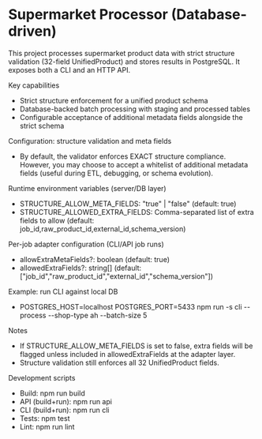 # Supermarket Processor (Database-driven)

This project processes supermarket product data with strict structure validation (32-field UnifiedProduct) and stores results in PostgreSQL. It exposes both a CLI and an HTTP API.

Key capabilities
- Strict structure enforcement for a unified product schema
- Database-backed batch processing with staging and processed tables
- Configurable acceptance of additional metadata fields alongside the strict schema

Configuration: structure validation and meta fields
- By default, the validator enforces EXACT structure compliance. However, you may choose to accept a whitelist of additional metadata fields (useful during ETL, debugging, or schema evolution).

Runtime environment variables (server/DB layer)
- STRUCTURE_ALLOW_META_FIELDS: "true" | "false" (default: true)
- STRUCTURE_ALLOWED_EXTRA_FIELDS: Comma-separated list of extra fields to allow (default: job_id,raw_product_id,external_id,schema_version)

Per-job adapter configuration (CLI/API job runs)
- allowExtraMetaFields?: boolean (default: true)
- allowedExtraFields?: string[] (default: ["job_id","raw_product_id","external_id","schema_version"])

Example: run CLI against local DB
- POSTGRES_HOST=localhost POSTGRES_PORT=5433 npm run -s cli -- process --shop-type ah --batch-size 5

Notes
- If STRUCTURE_ALLOW_META_FIELDS is set to false, extra fields will be flagged unless included in allowedExtraFields at the adapter layer.
- Structure validation still enforces all 32 UnifiedProduct fields.

Development scripts
- Build: npm run build
- API (build+run): npm run api
- CLI (build+run): npm run cli
- Tests: npm test
- Lint: npm run lint
